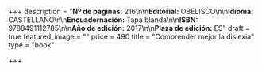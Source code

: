 +++
description = "**Nº de páginas:** 216\n\n**Editorial:** OBELISCO\n\n**Idioma:** CASTELLANO\n\n**Encuadernación:** Tapa blanda\n\n**ISBN:** 9788491112785\n\n**Año de edición:** 2017\n\n**Plaza de edición:** ES"
draft = true
featured_image = ""
price = 490
title = "Comprender mejor la dislexia"
type = "book"

+++
